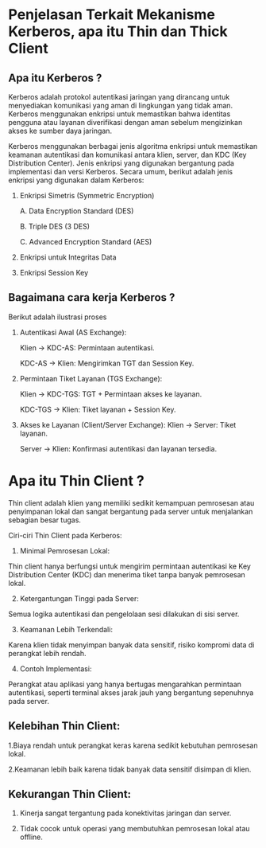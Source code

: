 # Penjelasan Terkait Mekanisme Kerberos, apa itu Thin dan Thick Client



## Apa itu Kerberos ?

Kerberos adalah protokol autentikasi jaringan yang dirancang untuk menyediakan komunikasi yang aman di lingkungan yang tidak aman. Kerberos menggunakan enkripsi untuk memastikan bahwa identitas pengguna atau layanan diverifikasi dengan aman sebelum mengizinkan akses ke sumber daya jaringan.


Kerberos menggunakan berbagai jenis algoritma enkripsi untuk memastikan keamanan autentikasi dan komunikasi antara klien, server, dan KDC (Key Distribution Center). Jenis enkripsi yang digunakan bergantung pada implementasi dan versi Kerberos. Secara umum, berikut adalah jenis enkripsi yang digunakan dalam Kerberos:


  1. Enkripsi Simetris (Symmetric Encryption)

       A. Data Encryption Standard (DES)

       B. Triple DES (3 DES)

       C. Advanced Encryption Standard (AES)

  3. Enkripsi untuk Integritas Data

  4. Enkripsi Session Key



## Bagaimana cara kerja Kerberos ?

Berikut adalah ilustrasi proses 

  1. Autentikasi Awal (AS Exchange):

      Klien → KDC-AS: Permintaan autentikasi.
     
      KDC-AS → Klien: Mengirimkan TGT dan Session Key.

2. Permintaan Tiket Layanan (TGS Exchange):

      Klien → KDC-TGS: TGT + Permintaan akses ke layanan.
   
      KDC-TGS → Klien: Tiket layanan + Session Key.

   
3. Akses ke Layanan (Client/Server Exchange):
     Klien → Server: Tiket layanan.
   
     Server → Klien: Konfirmasi autentikasi dan layanan tersedia.


# Apa itu Thin Client ?

  Thin client adalah klien yang memiliki sedikit kemampuan pemrosesan atau penyimpanan lokal dan sangat bergantung pada server untuk menjalankan sebagian besar tugas.

Ciri-ciri Thin Client pada Kerberos:


1. Minimal Pemrosesan Lokal:
   
Thin client hanya berfungsi untuk mengirim permintaan autentikasi ke Key Distribution Center (KDC) dan menerima tiket tanpa banyak pemrosesan lokal.


2. Ketergantungan Tinggi pada Server:

Semua logika autentikasi dan pengelolaan sesi dilakukan di sisi server.

3. Keamanan Lebih Terkendali:
   
Karena klien tidak menyimpan banyak data sensitif, risiko kompromi data di perangkat lebih rendah.

4. Contoh Implementasi:

Perangkat atau aplikasi yang hanya bertugas mengarahkan permintaan autentikasi, seperti terminal akses jarak jauh yang bergantung sepenuhnya pada server.


## Kelebihan Thin Client:

  1.Biaya rendah untuk perangkat keras karena sedikit kebutuhan pemrosesan lokal.

  2.Keamanan lebih baik karena tidak banyak data sensitif disimpan di klien.


## Kekurangan Thin Client:
  
  1. Kinerja sangat tergantung pada konektivitas jaringan dan server.

  2. Tidak cocok untuk operasi yang membutuhkan pemrosesan lokal atau offline.


   



